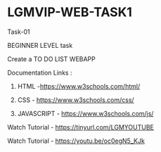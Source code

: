 # LGMVIP-WEB-TASK1
Task-01

BEGINNER LEVEL task

Create a TO DO LIST WEBAPP


Documentation Links : 


1. HTML -https://www.w3schools.com/html/

2. CSS - https://www.w3schools.com/css/ 

3. JAVASCRIPT - https://www.w3schools.com/js/


Watch Tutorial - https://tinyurl.com/LGMYOUTUBE


Watch Tutorial -  https://youtu.be/oc0egN5_KJk
